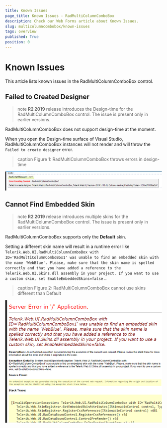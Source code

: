 ```yaml
---
title: Known Issues
page_title: Known Issues - RadMultiColumnComboBox
description: Check our Web Forms article about Known Issues.
slug: multicolumncombobox/known-issues
tags: overview
published: True
position: 0
---
```


# Known Issues

This article lists known issues in the RadMultiColumnComboBox control.

## Failed to Created Designer

>note  **R2 2019** release introduces the Design-time for the RadMultiColumnComboBox control. The issue is present only in earlier versions.
>
 
RadMultiColumnComboBox does not support design-time at the moment.

When you open the Design-time surface of Visual Studio, RadMultiColumnComboBox instances will not render and will throw the `Failed to create designer` error.

>caption Figure 1: RadMultiColumnComboBox throws errors in design-time

![RadMultiColumnComboBox Failed to Create Designer](images/failed-to-create-designer-error-rmccb.png)


## Cannot Find Embedded Skin

>note **R2 2019** release introduces multiple skins for the RadMultiColumnComboBox control. The issue is present only in earlier versions.
>

RadMultiColumnComboBox supports only the **Default** skin. 

Setting a different skin name will result in a runtime error like `Telerik.Web.UI.RadMultiColumnComboBox with ID='RadMultiColumnComboBox1' was unable to find an embedded skin with the name 'WebBlue'. Please, make sure that the skin name is spelled correctly and that you have added a reference to the Telerik.Web.UI.Skins.dll assembly in your project. If you want to use a custom skin, set EnableEmbeddedSkins=false.`.

>caption Figure 2: RadMultiColumnComboBox cannot use skins different than Default

![RadMultiColumnComboBox Unable to find Embedded Skin](images/rmccb-cannot-find-embedded-skin.png)



